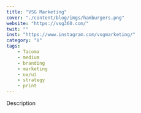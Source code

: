 ```yaml
---
title: "VSG Marketing"
cover: "./content/blog/imgs/hamburgers.png"
website: "https://vsg360.com/"
twit: ""
inst: "https://www.instagram.com/vsgmarketing/"
category: "V"
tags:
    - Tacoma
    - medium
    - branding
    - marketing
    - ux/ui
    - strategy
    - print
---
```


Description
